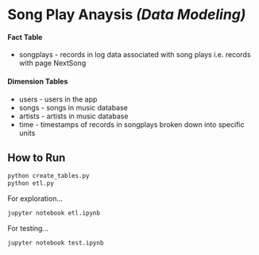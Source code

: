 # Song Play Anaysis _(Data Modeling)_

#### Fact Table
 - songplays - records in log data associated with song plays i.e. records with page NextSong

#### Dimension Tables
- users - users in the app
- songs - songs in music database
- artists - artists in music database
- time - timestamps of records in songplays broken down into specific units

## How to Run

```sh
python create_tables.py
python etl.py
```

For exploration...
```sh
jupyter notebook etl.ipynb
```

For testing...
```sh
jupyter notebook test.ipynb
```

